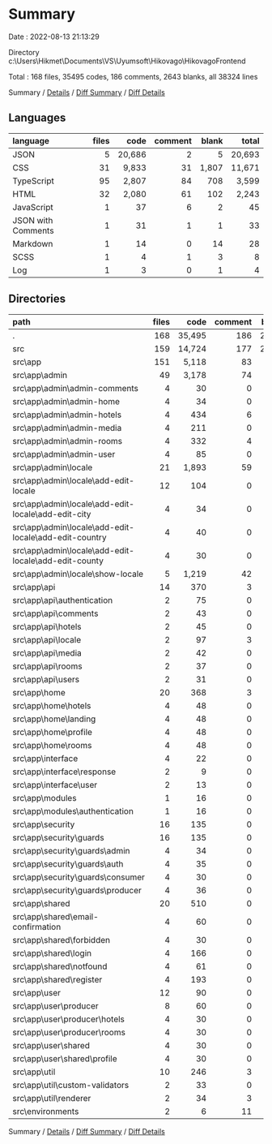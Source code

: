 # Summary

Date : 2022-08-13 21:13:29

Directory c:\\Users\\Hikmet\\Documents\\VS\\Uyumsoft\\Hikovago\\HikovagoFrontend

Total : 168 files,  35495 codes, 186 comments, 2643 blanks, all 38324 lines

Summary / [Details](details.md) / [Diff Summary](diff.md) / [Diff Details](diff-details.md)

## Languages
| language | files | code | comment | blank | total |
| :--- | ---: | ---: | ---: | ---: | ---: |
| JSON | 5 | 20,686 | 2 | 5 | 20,693 |
| CSS | 31 | 9,833 | 31 | 1,807 | 11,671 |
| TypeScript | 95 | 2,807 | 84 | 708 | 3,599 |
| HTML | 32 | 2,080 | 61 | 102 | 2,243 |
| JavaScript | 1 | 37 | 6 | 2 | 45 |
| JSON with Comments | 1 | 31 | 1 | 1 | 33 |
| Markdown | 1 | 14 | 0 | 14 | 28 |
| SCSS | 1 | 4 | 1 | 3 | 8 |
| Log | 1 | 3 | 0 | 1 | 4 |

## Directories
| path | files | code | comment | blank | total |
| :--- | ---: | ---: | ---: | ---: | ---: |
| . | 168 | 35,495 | 186 | 2,643 | 38,324 |
| src | 159 | 14,724 | 177 | 2,620 | 17,521 |
| src\\app | 151 | 5,118 | 83 | 846 | 6,047 |
| src\\app\\admin | 49 | 3,178 | 74 | 392 | 3,644 |
| src\\app\\admin\\admin-comments | 4 | 30 | 0 | 13 | 43 |
| src\\app\\admin\\admin-home | 4 | 34 | 0 | 12 | 46 |
| src\\app\\admin\\admin-hotels | 4 | 434 | 6 | 64 | 504 |
| src\\app\\admin\\admin-media | 4 | 211 | 0 | 41 | 252 |
| src\\app\\admin\\admin-rooms | 4 | 332 | 4 | 54 | 390 |
| src\\app\\admin\\admin-user | 4 | 85 | 0 | 20 | 105 |
| src\\app\\admin\\locale | 21 | 1,893 | 59 | 170 | 2,122 |
| src\\app\\admin\\locale\\add-edit-locale | 12 | 104 | 0 | 39 | 143 |
| src\\app\\admin\\locale\\add-edit-locale\\add-edit-city | 4 | 34 | 0 | 13 | 47 |
| src\\app\\admin\\locale\\add-edit-locale\\add-edit-country | 4 | 40 | 0 | 13 | 53 |
| src\\app\\admin\\locale\\add-edit-locale\\add-edit-county | 4 | 30 | 0 | 13 | 43 |
| src\\app\\admin\\locale\\show-locale | 5 | 1,219 | 42 | 52 | 1,313 |
| src\\app\\api | 14 | 370 | 3 | 126 | 499 |
| src\\app\\api\\authentication | 2 | 75 | 0 | 18 | 93 |
| src\\app\\api\\comments | 2 | 43 | 0 | 16 | 59 |
| src\\app\\api\\hotels | 2 | 45 | 0 | 15 | 60 |
| src\\app\\api\\locale | 2 | 97 | 3 | 36 | 136 |
| src\\app\\api\\media | 2 | 42 | 0 | 14 | 56 |
| src\\app\\api\\rooms | 2 | 37 | 0 | 15 | 52 |
| src\\app\\api\\users | 2 | 31 | 0 | 12 | 43 |
| src\\app\\home | 20 | 368 | 3 | 74 | 445 |
| src\\app\\home\\hotels | 4 | 48 | 0 | 13 | 61 |
| src\\app\\home\\landing | 4 | 48 | 0 | 13 | 61 |
| src\\app\\home\\profile | 4 | 48 | 0 | 13 | 61 |
| src\\app\\home\\rooms | 4 | 48 | 0 | 13 | 61 |
| src\\app\\interface | 4 | 22 | 0 | 4 | 26 |
| src\\app\\interface\\response | 2 | 9 | 0 | 2 | 11 |
| src\\app\\interface\\user | 2 | 13 | 0 | 2 | 15 |
| src\\app\\modules | 1 | 16 | 0 | 3 | 19 |
| src\\app\\modules\\authentication | 1 | 16 | 0 | 3 | 19 |
| src\\app\\security | 16 | 135 | 0 | 50 | 185 |
| src\\app\\security\\guards | 16 | 135 | 0 | 50 | 185 |
| src\\app\\security\\guards\\admin | 4 | 34 | 0 | 11 | 45 |
| src\\app\\security\\guards\\auth | 4 | 35 | 0 | 13 | 48 |
| src\\app\\security\\guards\\consumer | 4 | 30 | 0 | 13 | 43 |
| src\\app\\security\\guards\\producer | 4 | 36 | 0 | 13 | 49 |
| src\\app\\shared | 20 | 510 | 0 | 85 | 595 |
| src\\app\\shared\\email-confirmation | 4 | 60 | 0 | 14 | 74 |
| src\\app\\shared\\forbidden | 4 | 30 | 0 | 13 | 43 |
| src\\app\\shared\\login | 4 | 166 | 0 | 22 | 188 |
| src\\app\\shared\\notfound | 4 | 61 | 0 | 12 | 73 |
| src\\app\\shared\\register | 4 | 193 | 0 | 24 | 217 |
| src\\app\\user | 12 | 90 | 0 | 39 | 129 |
| src\\app\\user\\producer | 8 | 60 | 0 | 26 | 86 |
| src\\app\\user\\producer\\hotels | 4 | 30 | 0 | 13 | 43 |
| src\\app\\user\\producer\\rooms | 4 | 30 | 0 | 13 | 43 |
| src\\app\\user\\shared | 4 | 30 | 0 | 13 | 43 |
| src\\app\\user\\shared\\profile | 4 | 30 | 0 | 13 | 43 |
| src\\app\\util | 10 | 246 | 3 | 58 | 307 |
| src\\app\\util\\custom-validators | 2 | 33 | 0 | 12 | 45 |
| src\\app\\util\\renderer | 2 | 34 | 3 | 10 | 47 |
| src\\environments | 2 | 6 | 11 | 4 | 21 |

Summary / [Details](details.md) / [Diff Summary](diff.md) / [Diff Details](diff-details.md)